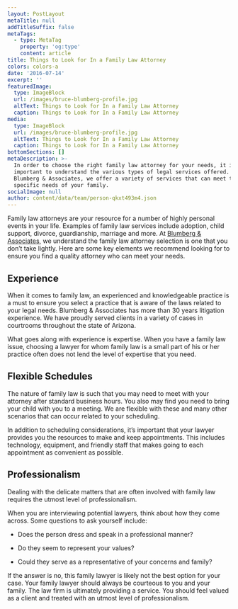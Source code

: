 ```yaml
---
layout: PostLayout
metaTitle: null
addTitleSuffix: false
metaTags:
  - type: MetaTag
    property: 'og:type'
    content: article
title: Things to Look for In a Family Law Attorney
colors: colors-a
date: '2016-07-14'
excerpt: ''
featuredImage:
  type: ImageBlock
  url: /images/bruce-blumberg-profile.jpg
  altText: Things to Look for In a Family Law Attorney
  caption: Things to Look for In a Family Law Attorney
media:
  type: ImageBlock
  url: /images/bruce-blumberg-profile.jpg
  altText: Things to Look for In a Family Law Attorney
  caption: Things to Look for In a Family Law Attorney
bottomSections: []
metaDescription: >-
  In order to choose the right family law attorney for your needs, it is
  important to understand the various types of legal services offered. At
  Blumberg & Associates, we offer a variety of services that can meet the
  specific needs of your family.
socialImage: null
author: content/data/team/person-qkxt493m4.json
---
```


Family law attorneys are your resource for a number of highly personal events in your life. Examples of family law services include adoption, child support, divorce, guardianship, marriage and more. At [Blumberg & Associates](https://azblumbergfamilylaw.com/attorney-bruce-e-blumberg-reviews/), we understand the family law attorney selection is one that you don’t take lightly. Here are some key elements we recommend looking for to ensure you find a quality attorney who can meet your needs.

## **Experience**

When it comes to family law, an experienced and knowledgeable practice is a must to ensure you select a practice that is aware of the laws related to your legal needs. Blumberg & Associates has more than 30 years litigation experience. We have proudly served clients in a variety of cases in courtrooms throughout the state of Arizona.

What goes along with experience is expertise. When you have a family law issue, choosing a lawyer for whom family law is a small part of his or her practice often does not lend the level of expertise that you need.

## **Flexible Schedules**

The nature of family law is such that you may need to meet with your attorney after standard business hours. You also may find you need to bring your child with you to a meeting. We are flexible with these and many other scenarios that can occur related to your scheduling.

In addition to scheduling considerations, it’s important that your lawyer provides you the resources to make and keep appointments. This includes technology, equipment, and friendly staff that makes going to each appointment as convenient as possible.

## **Professionalism**

Dealing with the delicate matters that are often involved with family law requires the utmost level of professionalism.

When you are interviewing potential lawyers, think about how they come across. Some questions to ask yourself include:

- Does the person dress and speak in a professional manner?

- Do they seem to represent your values?

- Could they serve as a representative of your concerns and family?

If the answer is no, this family lawyer is likely not the best option for your case. Your family lawyer should always be courteous to you and your family. The law firm is ultimately providing a service. You should feel valued as a client and treated with an utmost level of professionalism.

